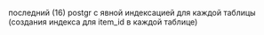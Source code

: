 последний (16) postgr c явной индексацией для каждой таблицы (создания индекса для item_id в каждой таблице)